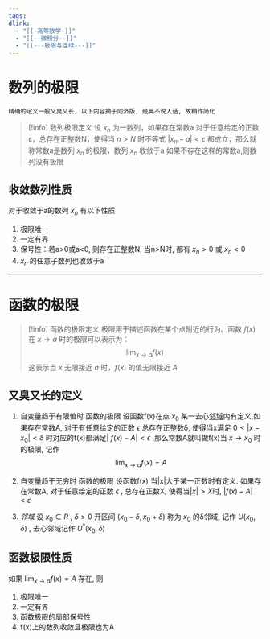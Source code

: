```yaml
---
tags: 
dlink:
  - "[[-高等数学-]]"
  - "[[--微积分--]]"
  - "[[---极限与连续---]]"
---
```

# 数列的极限
	精确的定义一般又臭又长, 以下内容摘于同济版, 经典不说人话, 故稍作简化

>[!info]  数列极限定义
> 设 $x_n$ 为一数列，如果存在常数a 对于任意给定的正数ε，总存在正整数N，使得当 $n>N$ 时不等式 $|x_n-a|<ε$ 都成立，那么就称常数a是数列 $x_n$ 的极限，数列 $x_n$ 收敛于a
> 如果不存在这样的常数a,则数列没有极限

## 收敛数列性质
对于收敛于a的数列 $x_n$ 有以下性质
1. 极限唯一
2. 一定有界
3. 保号性：若a>0或a<0, 则存在正整数N, 当n>N时, 都有 $x_n>0$ 或 $x_n<0$
4.  $x_n$ 的任意子数列也收敛于a

---
# 函数的极限

>[!info] 函数的极限定义
> 极限用于描述函数在某个点附近的行为。函数 $f(x)$ 在 $x \to a$ 时的极限可以表示为：
> $$
> \lim _{x \to a} f(x)
> $$
> 这表示当 $x$ 无限接近 $a$ 时，$f(x)$ 的值无限接近 $A$

## 又臭又长的定义

1. 自变量趋于有限值时 函数的极限
设函数f(x)在点 $x_0$ 某一去心[邻域](##邻域)内有定义,如果存在常数A, 对于有任意给定的正数 $\epsilon$ 总存在正整数δ, 使得当x满足 $0<|x-x_0|<\delta$ 时对应的f(x)都满足| $f(x)-A|<\epsilon$ ,那么常数A就叫做f(x)当 $x \to x_0$ 时的极限, 记作
$$
\lim _{x \to a} f(x)=A
$$
2. 自变量趋于无穷时 函数的极限
设函数f(x) 当|x|大于某一正数时有定义. 如果存在常数A, 对于任意给定的正数 $\epsilon$
, 总存在正数X, 使得当$|x|>X$时, $|f(x)-A|<\epsilon$

3. *邻域*
设 $x_0∈R$ , $\delta>0$ 开区间 $(x_0-\delta,x_0+\delta)$ 称为 $x_0$ 的δ邻域, 记作 $U(x_0,\delta)$ ,
去心邻域记作 $U^°(x_0,\delta)$

## 函数极限性质
如果 $\lim _{x \to a} f(x)=A$ 存在, 则
1. 极限唯一
2. 一定有界
3. 函数极限的局部保号性
4. f(x)上的数列收敛且极限也为A


